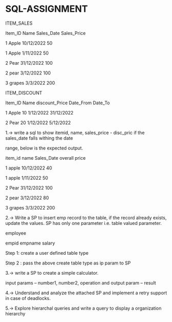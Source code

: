# SQL-ASSIGNMENT

ITEM_SALES

Item_ID Name Sales_Date Sales_Price

1 Apple 10/12/2022 50

1 Apple 1/11/2022 50

2 Pear 31/12/2022 100

2 pear 3/12/2022 100

3 grapes 3/3/2022 200

ITEM_DISCOUNT

Item_ID Name discount_Price Date_From Date_To

1 Apple 10 1/12/2022 31/12/2022

2 Pear 20 1/12/2022 5/12/2022

1.-> write a sql to show itemid, name, sales_price - disc_pric if the sales_date falls withing the date

range, below is the expected output.

item_id name Sales_Date overall price

1 apple 10/12/2022 40

1 apple 1/11/2022 50

2 Pear 31/12/2022 100

2 pear 3/12/2022 80

3 grapes 3/3/2022 200

2.-> Write a SP to insert emp record to the table, if the record already exists, update the values. SP has only one parameter i.e. table valued parameter.

employee

empid empname salary

Step 1: create a user defined table type

Step 2 : pass the above create table type as ip param to SP

3.-> write a SP to create a simple calculator.

input params – number1, number2, operation and output param – result

4.-> Understand and analyze the attached SP and implement a retry support in case of deadlocks.

5.-> Explore hierarchal queries and write a query to display a organization hierarchy
